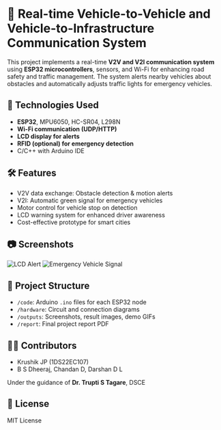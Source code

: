 # 🚗 Real-time Vehicle-to-Vehicle and Vehicle-to-Infrastructure Communication System

This project implements a real-time **V2V and V2I communication system** using **ESP32 microcontrollers**, sensors, and Wi-Fi for enhancing road safety and traffic management. The system alerts nearby vehicles about obstacles and automatically adjusts traffic lights for emergency vehicles.

## 📡 Technologies Used

- **ESP32**, MPU6050, HC-SR04, L298N
- **Wi-Fi communication (UDP/HTTP)**
- **LCD display for alerts**
- **RFID (optional) for emergency detection**
- C/C++ with Arduino IDE

## 🛠️ Features

- V2V data exchange: Obstacle detection & motion alerts
- V2I: Automatic green signal for emergency vehicles
- Motor control for vehicle stop on detection
- LCD warning system for enhanced driver awareness
- Cost-effective prototype for smart cities

## 📷 Screenshots

![LCD Alert](outputs/lcd_display.png)
![Emergency Vehicle Signal](outputs/emergency_signal.gif)

## 📁 Project Structure

- `/code`: Arduino `.ino` files for each ESP32 node
- `/hardware`: Circuit and connection diagrams
- `/outputs`: Screenshots, result images, demo GIFs
- `/report`: Final project report PDF

## 👨‍🔧 Contributors

- Krushik JP (1DS22EC107)
- B S Dheeraj, Chandan D, Darshan D L

Under the guidance of **Dr. Trupti S Tagare**, DSCE

## 📄 License
MIT License
